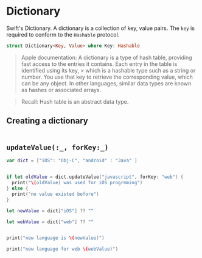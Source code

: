# Dictionary

Swift's Dictionary. A dictionary is a collection of key, value pairs. The `key` is required to conform to the `Hashable` protocol.

```swift 
struct Dictionary<Key, Value> where Key: Hashable
```

> Apple documentation: A dictionary is a type of hash table, providing fast access to the entries it contains. Each entry in the table is identified using its key, > which is a hashable type such as a string or number. You use that key to retrieve the corresponding value, which can be any object. In other languages, similar data types are known as hashes or associated arrays.

> Recall: Hash table is an abstract data type. 


## Creating a dictionary 

```swift 
```

## `updateValue(:_, forKey:_)`

```swift 
var dict = ["iOS": "Obj-C", "android" : "Java" ]


if let oldValue = dict.updateValue("javascript", forKey: "web") {
  print("\(oldValue) was used for iOS progrmming")
} else {
  print("no value existed before")
}

let newValue = dict["iOS"] ?? ""

let webValue = dict["web"] ?? ""


print("new language is \(newValue)")

print("new language for web \(webValue)")


```
